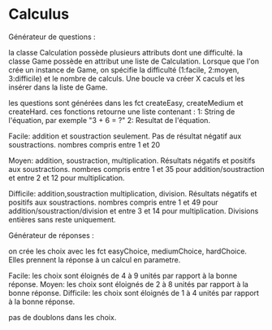 # Calculus

Générateur de questions :

la classe Calculation possède plusieurs attributs dont une difficulté.
la classe Game possède en attribut une liste de Calculation.
Lorsque que l'on crée un instance de Game, on spécifie la difficulté (1:facile, 2:moyen, 3:difficile) et le nombre de calculs.
Une boucle va créer X caculs et les insérer dans la liste de Game.

les questions sont générées dans les fct createEasy, createMedium et createHard.
ces fonctions retourne une liste contenant : 1: String de l'équation, par exemple "3 + 6 = ?"
                                             2: Resultat de l'équation.

Facile: addition et soustraction seulement. Pas de résultat négatif aux soustractions. nombres  compris entre 1 et 20

Moyen: addition, soustraction, multiplication. Résultats négatifs et positifs aux soustractions. nombres compris entre 1 et 35 pour addition/soustraction et entre 2 et 12 pour multiplication.

Difficile: addition,soustraction multiplication, division. Résultats négatifs et positifs aux soustractions. nombres compris entre 1 et 49 pour addition/soustraction/division et entre 3 et 14 pour multiplication. Divisions entières sans reste uniquement.

Générateur de réponses :

on crée les choix avec les fct easyChoice, mediumChoice, hardChoice.
Elles prennent la réponse à un calcul en parametre. 

Facile: les choix sont éloignés de 4 à 9 unités par rapport à la bonne réponse.
Moyen: les choix sont éloignés de 2 à 8 unités par rapport à la bonne réponse.
Difficile: les choix sont éloignés de 1 à 4 unités par rapport à la bonne réponse.

pas de doublons dans les choix.



